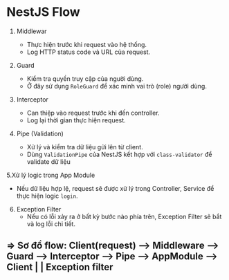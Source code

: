# NestJS Flow

1. Middlewar
   - Thực hiện trước khi request vào hệ thống.
   - Log HTTP status code và URL của request.

2. Guard
   - Kiểm tra quyền truy cập của người dùng.
   - Ở đây sử dụng `RoleGuard` để xác minh vai trò (role) người dùng.

3. Interceptor
   - Can thiệp vào request trước khi đến controller.
   - Log lại thời gian thực hiện request.

4. Pipe (Validation)
   - Xử lý và kiểm tra dữ liệu gửi lên từ client.
   - Dùng `ValidationPipe` của NestJS kết hợp với `class-validator` để validate dữ liệu

5.Xử lý logic trong App Module
   - Nếu dữ liệu hợp lệ, request sẽ được xử lý trong Controller, Service để thực hiện logic `login`.

6. Exception Filter
   - Nếu có lỗi xảy ra ở bất kỳ bước nào phía trên, Exception Filter sẽ bắt và log lỗi chi tiết.

 => Sơ đồ flow: 
         Client(request) --> Middleware --> Guard --> Interceptor --> Pipe --> AppModule -->  Client
                                                                                    |
                                                                                    |
                                                                                Exception filter
----
